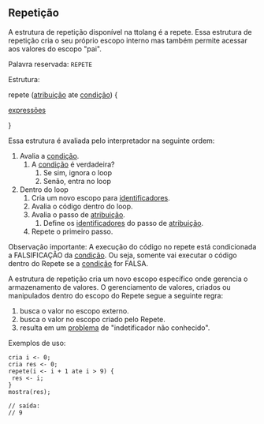 ## Repetição
A estrutura de repetição disponível na ttolang é a repete.
Essa estrutura de repetição cria o seu próprio escopo interno mas também permite acessar aos valores do escopo "pai".

Palavra reservada: `REPETE`

Estrutura:

repete ([atribuição](atribuição) ate [condição](condição)) {

  [expressões](expressões)

}

Essa estrutura é avaliada pelo interpretador na seguinte ordem:
  1. Avalia a [condição](condição).
      1. A [condição](condição) é verdadeira?
          1. Se sim, ignora o loop
          2. Senão, entra no loop
  2. Dentro do loop
      1. Cria um novo escopo para [identificadores](identificadores).
      2. Avalia o código dentro do loop.
      3. Avalia o passo de [atribuição](atribuição).
          1. Define os [identificadores](identificadores) do passo de [atribuição](atribuição).
      4. Repete o primeiro passo.

Observação importante:
  A execução do código no repete está condicionada a FALSIFICAÇÃO da [condição](condição). Ou seja, somente vai executar o código dentro do Repete se a [condição](condição) for FALSA.



A estrutura de repetição cria um novo escopo específico onde gerencia o armazenamento de valores. O gerenciamento de valores, criados ou manipulados dentro do escopo do Repete segue a seguinte regra:
 1. busca o valor no escopo externo.
 2. busca o valor no escopo criado pelo Repete.
 3. resulta em um [problema](problema) de "indetificador não conhecido". 



Exemplos de uso:
 ```
cria i <- 0;
cria res <- 0;
repete(i <- i + 1 ate i > 9) {
  res <- i;
}
mostra(res);

// saída:
// 9
```